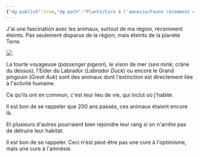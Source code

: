 ```yaml
---
{"dg-publish":true,"dg-path":"Plants/Cure à l'amnésie/Faune récemment éteinte.md","permalink":"/plants/cure-a-l-amnesie/faune-recemment-eteinte/"}
---
```


J'ai une fascination avec les animaux, surtout de ma région, récemment éteints. 
Pas seulement disparus de la région, mais éteints de la planète Terre.

![](https://i.imgur.com/DkbzEpq.png)

La tourte voyageuse (*passenger pigeon*), le vison de mer (*sea mink*; crâne du dessus), l'Eider du Labrador (*Labrador Duck*) ou encore le Grand pingouin (*Great Auk*) sont des animaux dont l'extinction est directement liée à l'activité humaine.

Ce qu'ils ont en commun, c'est leur lieu de vie, qui inclut où j'habite.

Il est bon de se rappeler que 200 ans passés, ces animaux étaient encore là.

Et plusieurs d'autres pourraient bien rejoindre leur rang si on n'arrête pas de détruire leur habitat.

Il est bon de se rappeler. Ceci n'est peut-être pas une cure à l'optimisme, mais une cure à l'amnésie.